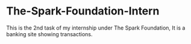 # The-Spark-Foundation-Intern
This is the 2nd task of my internship under The Spark Foundation, It is a banking site showing transactions. 
